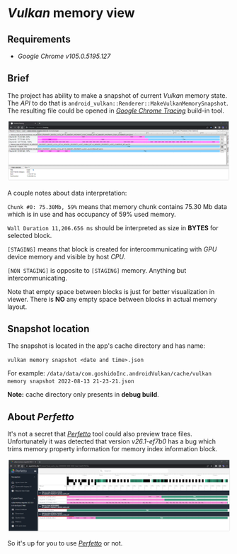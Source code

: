 # _Vulkan_ memory view

## Requirements

- _Google Chrome v105.0.5195.127_

## Brief

The project has ability to make a snapshot of current _Vulkan_ memory state. The _API_ to do that is `android_vulkan::Renderer::MakeVulkanMemorySnapshot`. The resulting file could be opened in [_Google Chrome Tracing_](https://slack.engineering/chrome-tracing-for-fun-and-profit) build-in tool.

<img src="./images/vulkan-memory-viewer.png"/>

A couple notes about data interpretation:

`Chunk #0: 75.30Mb, 59%` means that memory chunk contains 75.30 Mb data which is in use and has occupancy of 59% used memory.

`Wall Duration 11,206.656 ms` should be interpreted as size in **BYTES** for selected block.

`[STAGING]` means that block is created for intercommunicating with _GPU_ device memory and visible by host _CPU_.

`[NON STAGING]` is opposite to `[STAGING]` memory. Anything but intercommunicating.

Note that empty space between blocks is just for better visualization in viewer. There is **NO** any empty space between blocks in actual memory layout.

## Snapshot location

The snapshot is located in the app's cache directory and has name:

`vulkan memory snapshot <date and time>.json`

For example: `/data/data/com.goshidoInc.androidVulkan/cache/vulkan memory snapshot 2022-08-13 21-23-21.json`

**Note:** cache directory only presents in **debug build**.

## About _Perfetto_

It's not a secret that [_Perfetto_](https://ui.perfetto.dev/) tool could also preview trace files. Unfortunately it was detected that version _v26.1-ef7b0_ has a bug which trims memory property information for memory index information block.

<img src="./images/perfetto-issue.png"/>

So it's up for you to use [_Perfetto_](https://ui.perfetto.dev/) or not.